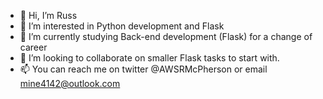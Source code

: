 - 👋 Hi, I’m Russ
- 👀 I’m interested in Python development and Flask 
- 🌱 I’m currently studying Back-end development (Flask) for a change of career
- 💞️ I’m looking to collaborate on smaller Flask tasks to start with.
- 📫 You can reach me on twitter @AWSRMcPherson or email mine4142@outlook.com

<!---
MrMack2020/MrMack2020 is a ✨ special ✨ repository because its `README.md` (this file) appears on your GitHub profile.
You can click the Preview link to take a look at your changes.
--->
